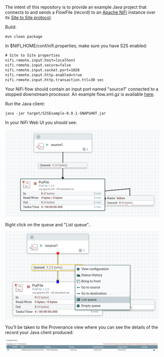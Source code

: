The intent of this repository is to provide an example Java project that connects to and sends a FlowFile (record) to an [Apache NiFi](http://nifi.apache.org/) instance over its [Site to Site protocol](http://nifi.apache.org/docs/nifi-docs/html/user-guide.html#site-to-site).

Build:
```
mvn clean package
```

In $NIFI_HOME/conf/nifi.properties, make sure you have S2S enabled:
```
# Site to Site properties
nifi.remote.input.host=localhost
nifi.remote.input.secure=false
nifi.remote.input.socket.port=1026
nifi.remote.input.http.enabled=true
nifi.remote.input.http.transaction.ttl=30 sec
```

Your NiFi flow should contain an input port named "source1" connected to a stopped downstream processor. An example flow.xml.gz is available [here](flow.xml.gz).

Run the Java client:
```
java -jar target/S2SExample-0.0.1-SNAPSHOT.jar
```

In your NiFi Web UI you should see:

![S2SExample](/screenshots/S2SExample.png?raw=true)

Right click on the queue and "List queue"..

![S2SExample](/screenshots/S2SExample-list-queue.png?raw=true)

You'll be taken to the Provenance view where you can see the details of the record your Java client produced:

![S2SExample](/screenshots/S2SExample-provenance.png?raw=true)
